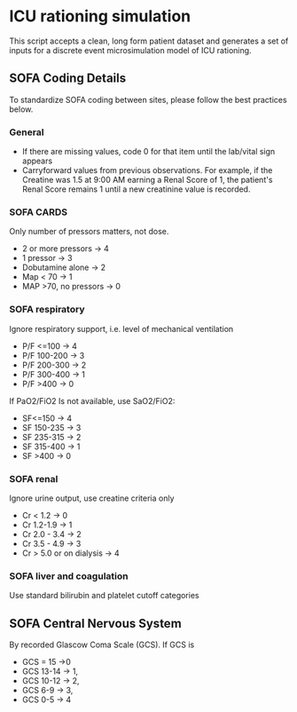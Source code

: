 # ICU rationing simulation

This script accepts a clean, long form patient dataset and generates a set of inputs for a discrete event microsimulation model of ICU rationing.




## SOFA Coding Details

To standardize SOFA coding between sites, please follow the best practices below. 

### General

* If there are missing values, code 0 for that item until the lab/vital sign appears
* Carryforward values from previous observations. For example, if the Creatine was 1.5 at 9:00 AM earning a Renal Score of 1, the patient's Renal Score remains 1 until a new creatinine value is recorded.

### SOFA CARDS
Only number of pressors matters, not dose.

* 2 or more pressors -> 4
* 1 pressor -> 3
* Dobutamine alone -> 2
* Map < 70 -> 1
* MAP >70, no pressors -> 0


### SOFA respiratory
Ignore respiratory support, i.e. level of mechanical ventilation

* P/F <=100 -> 4
* P/F 100-200 -> 3
* P/F 200-300 ->  2
* P/F 300-400 -> 1
* P/F >400 -> 0

If PaO2/FiO2 Is not available, use SaO2/FiO2:
* SF<=150 -> 4
* SF 150-235 -> 3
* SF 235-315 ->  2
* SF 315-400 -> 1
* SF >400 -> 0

### SOFA renal 
Ignore urine output, use creatine criteria only 
* Cr < 1.2 -> 0
* Cr 1.2-1.9 -> 1
* Cr 2.0 - 3.4 -> 2
* Cr 3.5 - 4.9 -> 3
* Cr > 5.0 or on dialysis -> 4

### SOFA liver and coagulation
Use standard bilirubin and platelet cutoff categories

## SOFA Central Nervous System
By recorded Glascow Coma Scale (GCS). If GCS is 
* GCS = 15 ->0
* GCS 13-14 -> 1,
* GCS 10-12 -> 2,
* GCS 6-9 -> 3,
* GCS 0-5 -> 4
